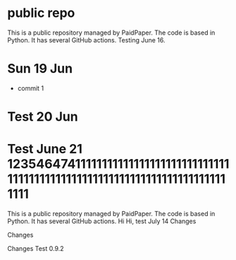 # public repo

This is a public repository managed by PaidPaper. The code is based in Python. It has several GitHub actions.
Testing June 16.
# Sun 19 Jun
- commit 1
# Test 20 Jun
# Test June 21 12354647411111111111111111111111111111111111111111111111111111111111111111111111111
This is a public repository managed by PaidPaper. The code is based in Python. It has several GitHub actions.
Hi
Hi, test July 14
Changes

Changes

Changes
Test 0.9.2
